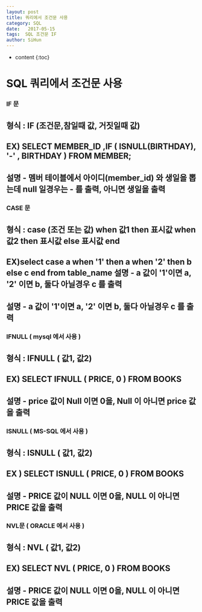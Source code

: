 ```yaml
---
layout: post
title: 쿼리에서 조건문 사용
category: SQL
date:   2017-05-15
tags:  SQL 조건문 IF
author: SiHun
---
```


* content
{:toc}

SQL 쿼리에서 조건문 사용
========================

### IF 문
## 형식 : IF (조건문,참일때 값, 거짓일때 값)
## EX) SELECT MEMBER_ID ,IF ( ISNULL(BIRTHDAY), '-' , BIRTHDAY ) FROM MEMBER;
## 설명 - 멤버 테이블에서 아이디(member_id) 와 생일을 뽑는데 null 일경우는 - 를 출력, 아니면 생일을 출력

### CASE 문
## 형식 : case (조건 또는 값) when 값1 then 표시값 when 값2 then 표시값 else 표시값 end
## EX)select case a when '1' then a when '2' then b else c end from table_name 설명 - a 값이 '1'이면 a, '2' 이면 b, 둘다 아닐경우 c 를 출력
## 설명 - a 값이 '1'이면 a, '2' 이면 b, 둘다 아닐경우 c 를 출력
 
### IFNULL ( mysql 에서 사용 )
## 형식 : IFNULL ( 값1, 값2)
## EX) SELECT IFNULL ( PRICE, 0 ) FROM BOOKS
## 설명 - price 값이 Null 이면 0을, Null 이 아니면 price 값을 출력
 
### ISNULL ( MS-SQL 에서 사용 )
## 형식 : ISNULL ( 값1, 값2)
## EX ) SELECT ISNULL ( PRICE, 0 ) FROM BOOKS
## 설명 - PRICE 값이 NULL 이면 0을, NULL 이 아니면 PRICE 값을 출력
 
### NVL문 ( ORACLE 에서 사용 )
## 형식 : NVL ( 값1, 값2) 
## EX) SELECT NVL ( PRICE, 0 ) FROM BOOKS
## 설명 - PRICE 값이 NULL 이면 0을, NULL 이 아니면 PRICE 값을 출력